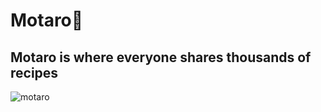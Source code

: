 # Motaro🦄
## Motaro is where everyone shares thousands of recipes
![motaro](https://user-images.githubusercontent.com/45787278/175339721-9b526db2-8d9c-487d-8a95-c23f25ab76f4.svg)
